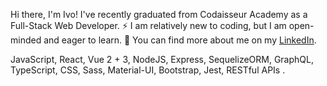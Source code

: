 

Hi there, I'm Ivo! I've recently graduated from Codaisseur Academy as a Full-Stack Web Developer. 
⚡ I am relatively new to coding, but I am open-minded and eager to learn. 
🔭 You can find more about me on my [LinkedIn](https://www.linkedin.com/in/ivaylo-ivo-yankov/).
 
 
JavaScript, React, Vue 2 + 3, NodeJS, Express, SequelizeORM, GraphQL, TypeScript,
CSS, Sass, Material-UI, Bootstrap, Jest, RESTful APIs .

    
<!--
**mayallzObject/mayallzObject** is a ✨ _special_ ✨ repository because its `README.md` (this file) appears on your GitHub profile.



Here are some ideas to get you started:

- 🔭 I’m currently working on ...
- 🌱 I’m currently learning ...
- 👯 I’m looking to collaborate on ...
- 🤔 I’m looking for help with ...
- 💬 Ask me about ...
- 📫 How to reach me: ...
- 😄 Pronouns: ...
- ⚡ Fun fact: ...
-->
